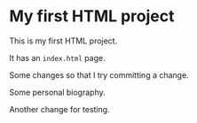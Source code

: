 # My first HTML project

This is my first HTML project.

It has an `index.html` page.

Some changes so that I try committing a change.

Some personal biography.

Another change for testing.

